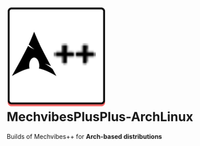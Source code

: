 <h1><img src=https://raw.githubusercontent.com/czarro1337/MechvibesPlusPlus-ArchLinux/main/image.psd.png>MechvibesPlusPlus-ArchLinux</h1>

<p>Builds of Mechvibes++ for <b>Arch-based distributions<b><p>
